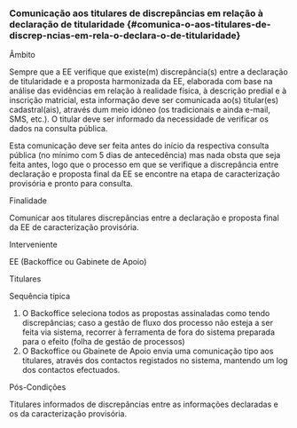 ### Comunicação aos titulares de discrepâncias em relação à declaração de titularidade {#comunica-o-aos-titulares-de-discrep-ncias-em-rela-o-declara-o-de-titularidade}

Âmbito

Sempre que a EE verifique que existe\(m\) discrepância\(s\) entre a declaração de titularidade e a proposta harmonizada da EE, elaborada com base na análise das evidências em relação à realidade física, à descrição predial e à inscrição matricial, esta informação deve ser comunicada ao\(s\) titular\(es\) cadastral\(ais\), através dum meio idóneo \(os tradicionais e ainda e-mail, SMS, etc.\). O titular deve ser informado da necessidade de verificar os dados na consulta pública.

Esta comunicação deve ser feita antes do início da respectiva consulta pública \(no mínimo com 5 dias de antecedência\) mas nada obsta que seja feita antes, logo que o processo em que se verifique a discrepância entre declaração e proposta final da EE se encontre na etapa de caracterização provisória e pronto para consulta.

Finalidade

Comunicar aos titulares discrepâncias entre a declaração e proposta final da EE de caracterização provisória.

Interveniente

EE \(Backoffice ou Gabinete de Apoio\)

Titulares

Sequência típica

1. O Backoffice seleciona todos as propostas assinaladas como tendo discrepâncias; caso a gestão de fluxo dos processo não esteja a ser feita via sistema, recorrer à ferramenta de fora do sistema preparada para o efeito \(folha de gestão de processos\)
2. O Backoffice ou Gbainete de Apoio envia uma comunicação tipo aos titulares, através dos contactos registados no sistema, mantendo um log dos contactos efectuados.

Pós-Condições

Titulares informados de discrepâncias entre as informações declaradas e os da caracterização provisória.

